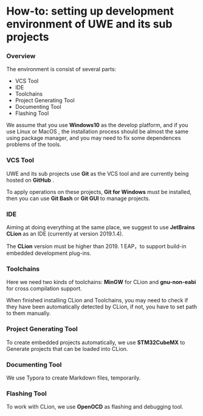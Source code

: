 # How-to: setting up development environment of UWE and its sub projects

### Overview

The environment  is consist of  several parts:

+ VCS Tool
+ IDE
+ Toolchains
+ Project Generating Tool
+ Documenting Tool
+ Flashing Tool

We assume that you use **Windows10** as the develop platform, and if you use Linux or MacOS , the installation process should be almost the same using package manager, and you may need to fix some dependences problems of the tools.



### VCS Tool

UWE and its sub projects use **Git** as the VCS tool and are currently being hosted on **GitHub** .

To apply operations on these projects, **Git for Windows** must be installed, then you can use **Git Bash** or **Git GUI** to manage projects.



### IDE

Aiming at doing everything at the same place, we suggest to use **JetBrains CLion** as an IDE (currently at version 2019.1.4).

The **CLion** version must be higher than 2019. 1 EAP，to support build-in embedded development plug-ins.



### Toolchains

Here we need two kinds of toolchains:  **MinGW** for CLion and **gnu-non-eabi** for cross compilation support.

When finished installing CLion and Toolchains, you may need to check if they have been automatically detected  by CLion, if not, you have to set path to them manually.



### Project Generating Tool

To create embedded projects automatically, we use **STM32CubeMX** to Generate projects that can be loaded into CLion.



### Documenting Tool

We use Typora to create Markdown files, temporarily.



### Flashing Tool

To work with CLion, we use **OpenOCD** as flashing and debugging tool.
